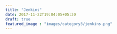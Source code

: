 ```yaml
---
title: "Jenkins"
date: 2017-11-22T19:04:05+05:30
draft: true
featured_image : "images/category3/jenkins.png"
---
```


